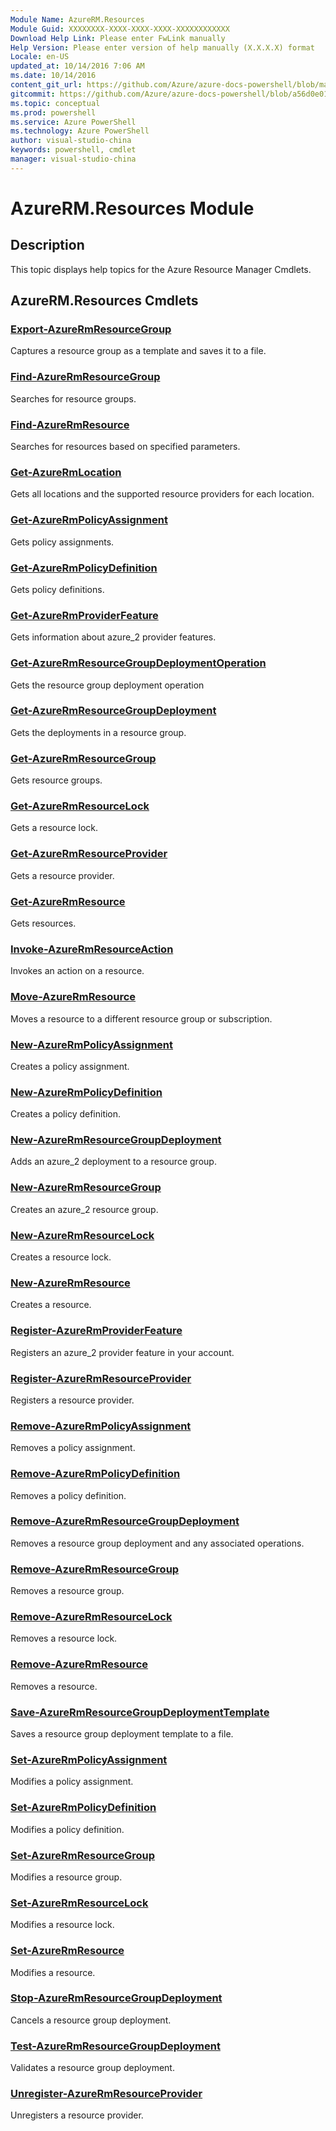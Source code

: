 ```yaml
---
Module Name: AzureRM.Resources
Module Guid: XXXXXXXX-XXXX-XXXX-XXXX-XXXXXXXXXXXX
Download Help Link: Please enter FwLink manually
Help Version: Please enter version of help manually (X.X.X.X) format
Locale: en-US
updated_at: 10/14/2016 7:06 AM
ms.date: 10/14/2016
content_git_url: https://github.com/Azure/azure-docs-powershell/blob/master/azureps-cmdlets-docs/ResourceManager/AzureRM.Resources/v1.0/CmdletMDs/AzureRM.Resources.md
gitcommit: https://github.com/Azure/azure-docs-powershell/blob/a56d0e01e65c2c33aa2af13dd29addc94ead6e88/azureps-cmdlets-docs/ResourceManager/AzureRM.Resources/v1.0/CmdletMDs/AzureRM.Resources.md
ms.topic: conceptual
ms.prod: powershell
ms.service: Azure PowerShell
ms.technology: Azure PowerShell
author: visual-studio-china
keywords: powershell, cmdlet
manager: visual-studio-china
---
```


# AzureRM.Resources Module
## Description
This topic displays help topics for the Azure Resource Manager Cmdlets. 

## AzureRM.Resources Cmdlets
### [Export-AzureRmResourceGroup](Export-AzureRmResourceGroup.md)
Captures a resource group as a template and saves it to a file.


### [Find-AzureRmResourceGroup](Find-AzureRmResourceGroup.md)
Searches for resource groups.


### [Find-AzureRmResource](Find-AzureRmResource.md)
Searches for resources based on specified parameters.


### [Get-AzureRmLocation](Get-AzureRmLocation.md)
Gets all locations and the supported resource providers for each location.


### [Get-AzureRmPolicyAssignment](Get-AzureRmPolicyAssignment.md)
Gets policy assignments.


### [Get-AzureRmPolicyDefinition](Get-AzureRmPolicyDefinition.md)
Gets policy definitions.


### [Get-AzureRmProviderFeature](Get-AzureRmProviderFeature.md)
Gets information about azure_2 provider features.


### [Get-AzureRmResourceGroupDeploymentOperation](Get-AzureRmResourceGroupDeploymentOperation.md)
Gets the resource group deployment operation


### [Get-AzureRmResourceGroupDeployment](Get-AzureRmResourceGroupDeployment.md)
Gets the deployments in a resource group.


### [Get-AzureRmResourceGroup](Get-AzureRmResourceGroup.md)
Gets resource groups.


### [Get-AzureRmResourceLock](Get-AzureRmResourceLock.md)
Gets a resource lock.


### [Get-AzureRmResourceProvider](Get-AzureRmResourceProvider.md)
Gets a resource provider.


### [Get-AzureRmResource](Get-AzureRmResource.md)
Gets resources.


### [Invoke-AzureRmResourceAction](Invoke-AzureRmResourceAction.md)
Invokes an action on a resource.


### [Move-AzureRmResource](Move-AzureRmResource.md)
Moves a resource to a different resource group or subscription.


### [New-AzureRmPolicyAssignment](New-AzureRmPolicyAssignment.md)
Creates a policy assignment.


### [New-AzureRmPolicyDefinition](New-AzureRmPolicyDefinition.md)
Creates a policy definition.


### [New-AzureRmResourceGroupDeployment](New-AzureRmResourceGroupDeployment.md)
Adds an azure_2 deployment to a resource group.


### [New-AzureRmResourceGroup](New-AzureRmResourceGroup.md)
Creates an azure_2 resource group.


### [New-AzureRmResourceLock](New-AzureRmResourceLock.md)
Creates a resource lock.


### [New-AzureRmResource](New-AzureRmResource.md)
Creates a resource.


### [Register-AzureRmProviderFeature](Register-AzureRmProviderFeature.md)
Registers an azure_2 provider feature in your account.


### [Register-AzureRmResourceProvider](Register-AzureRmResourceProvider.md)
Registers a resource provider.


### [Remove-AzureRmPolicyAssignment](Remove-AzureRmPolicyAssignment.md)
Removes a policy assignment.


### [Remove-AzureRmPolicyDefinition](Remove-AzureRmPolicyDefinition.md)
Removes a policy definition.


### [Remove-AzureRmResourceGroupDeployment](Remove-AzureRmResourceGroupDeployment.md)
Removes a resource group deployment and any associated operations.


### [Remove-AzureRmResourceGroup](Remove-AzureRmResourceGroup.md)
Removes a resource group.


### [Remove-AzureRmResourceLock](Remove-AzureRmResourceLock.md)
Removes a resource lock.


### [Remove-AzureRmResource](Remove-AzureRmResource.md)
Removes a resource.


### [Save-AzureRmResourceGroupDeploymentTemplate](Save-AzureRmResourceGroupDeploymentTemplate.md)
Saves a resource group deployment template to a file.


### [Set-AzureRmPolicyAssignment](Set-AzureRmPolicyAssignment.md)
Modifies a policy assignment.


### [Set-AzureRmPolicyDefinition](Set-AzureRmPolicyDefinition.md)
Modifies a policy definition.


### [Set-AzureRmResourceGroup](Set-AzureRmResourceGroup.md)
Modifies a resource group.


### [Set-AzureRmResourceLock](Set-AzureRmResourceLock.md)
Modifies a resource lock.


### [Set-AzureRmResource](Set-AzureRmResource.md)
Modifies a resource.


### [Stop-AzureRmResourceGroupDeployment](Stop-AzureRmResourceGroupDeployment.md)
Cancels a resource group deployment.


### [Test-AzureRmResourceGroupDeployment](Test-AzureRmResourceGroupDeployment.md)
Validates a resource group deployment.


### [Unregister-AzureRmResourceProvider](Unregister-AzureRmResourceProvider.md)
Unregisters a resource provider.



